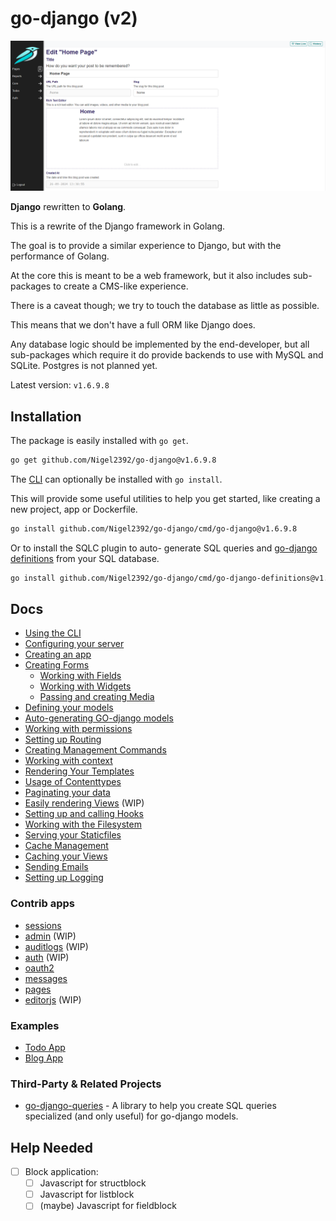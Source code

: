# go-django (v2)

![1719351174099](.github/image/README/1719351174099.png)

**Django** rewritten to **Golang**.

This is a rewrite of the Django framework in Golang.

The goal is to provide a similar experience to Django, but with the performance of Golang.

At the core this is meant to be a web framework, but it also includes sub-packages to create a CMS-like experience.

There is a caveat though; we try to touch the database as little as possible.

This means that we don't have a full ORM like Django does.

Any database logic should be implemented by the end-developer, but all sub-packages which require it do provide backends to use with MySQL and SQLite. Postgres is not planned yet.

Latest version: `v1.6.9.8`

## Installation

The package is easily installed with `go get`.

```bash
go get github.com/Nigel2392/go-django@v1.6.9.8
```

The [CLI](./docs/cli.md) can optionally be installed with `go install`.

This will provide some useful utilities to help you get started, like creating a new project, app or Dockerfile.

```bash
go install github.com/Nigel2392/go-django/cmd/go-django@v1.6.9.8
```

Or to install the SQLC plugin to auto- generate SQL queries and [go-django definitions](./docs/sqlc.md) from your SQL database.

```bash
go install github.com/Nigel2392/go-django/cmd/go-django-definitions@v1.6.9.8
```

## Docs

- [Using the CLI](./docs/cli.md)
- [Configuring your server](./docs/configuring.md)
- [Creating an app](./docs/apps.md)
- [Creating Forms](./docs/forms/readme.md)
  - [Working with Fields](./docs/forms/fields.md)
  - [Working with Widgets](./docs/forms/widgets.md)
  - [Passing and creating Media](./docs/forms/media.md)
- [Defining your models](./docs/attrs.md)
- [Auto-generating GO-django models](./docs/sqlc.md)
- [Working with permissions](./docs/permissions.md)
- [Setting up Routing](./docs/routing.md)
- [Creating Management Commands](./docs/commands.md)
- [Working with context](./docs/context.md)
- [Rendering Your Templates](./docs/rendering.md)
- [Usage of Contenttypes](./docs/contenttypes.md)
- [Paginating your data](./docs/pagination.md)
- [Easily rendering Views](./docs/views.md) (WIP)
- [Setting up and calling Hooks](./docs/hooks.md)
- [Working with the Filesystem](./docs/filesystem.md)
- [Serving your Staticfiles](./docs/staticfiles.md)
- [Cache Management](./docs/cache.md)
- [Caching your Views](./docs/caching_views.md)
- [Sending Emails](./docs/mail.md)
- [Setting up Logging](./docs/logging.md)

### Contrib apps

- [sessions](./docs/apps/sessions.md)
- [admin](./docs/apps/admin) (WIP)
- [auditlogs](./docs/apps/auditlogs.md) (WIP)
- [auth](./docs/apps/auth) (WIP)
- [oauth2](./docs/apps/oauth2.md)
- [messages](./docs/apps/messages.md)
- [pages](./docs/apps/pages/readme.md)
- [editorjs](./docs/apps/editor.md) (WIP)

### Examples

- [Todo App](./docs/examples/todos.md)
- [Blog App](./docs/examples/blog.md)

### Third-Party & Related Projects

- [go-django-queries](https://github.com/Nigel2392/go-django-queries) - A library to help you create SQL queries specialized (and only useful) for go-django models.

## Help Needed

- [ ] Block application:
  - [ ] Javascript for structblock
  - [ ] Javascript for listblock
  - [ ] (maybe) Javascript for fieldblock
